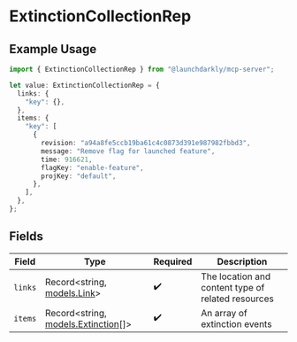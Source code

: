 # ExtinctionCollectionRep

## Example Usage

```typescript
import { ExtinctionCollectionRep } from "@launchdarkly/mcp-server";

let value: ExtinctionCollectionRep = {
  links: {
    "key": {},
  },
  items: {
    "key": [
      {
        revision: "a94a8fe5ccb19ba61c4c0873d391e987982fbbd3",
        message: "Remove flag for launched feature",
        time: 916621,
        flagKey: "enable-feature",
        projKey: "default",
      },
    ],
  },
};
```

## Fields

| Field                                                          | Type                                                           | Required                                                       | Description                                                    |
| -------------------------------------------------------------- | -------------------------------------------------------------- | -------------------------------------------------------------- | -------------------------------------------------------------- |
| `links`                                                        | Record<string, [models.Link](../models/link.md)>               | :heavy_check_mark:                                             | The location and content type of related resources             |
| `items`                                                        | Record<string, [models.Extinction](../models/extinction.md)[]> | :heavy_check_mark:                                             | An array of extinction events                                  |
